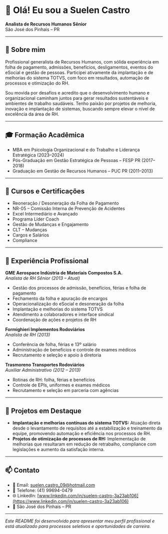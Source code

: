 # 👋 Olá! Eu sou a Suelen Castro

**Analista de Recursos Humanos Sênior**  
São José dos Pinhais – PR

---

## 🎯 Sobre mim

Profissional generalista de Recursos Humanos, com sólida experiência em folha de pagamento, admissões, benefícios, desligamentos, eventos do eSocial e gestão de pessoas. Participei ativamente da implantação e de melhorias do sistema TOTVS, com foco em resultados, automação de processos e otimização do RH.

Sou movida por desafios e acredito que o desenvolvimento humano e organizacional caminham juntos para gerar resultados sustentáveis e ambientes de trabalho saudáveis. Tenho paixão por projetos de melhoria, inovação e implantação de sistemas, buscando sempre elevar o nível de excelência da área de RH.

---

## 🎓 Formação Acadêmica

- MBA em Psicologia Organizacional e do Trabalho e Liderança Estratégica (2023–2024)
- Pós-Graduação em Gestão Estratégica de Pessoas – FESP PR (2017–2018)
- Graduação em Gestão de Recursos Humanos – PUC PR (2011–2013)

---

## 🧠 Cursos e Certificações

- Reoneração / Desoneração da Folha de Pagamento
- NR-05 – Comissão Interna de Prevenção de Acidentes
- Excel Intermediário e Avançado
- Programa Líder Coach
- Gestão de Mudanças e Engajamento
- CLT – Mudanças
- Cargos e Salários
- Compliance

---

## 💼 Experiência Profissional

**GME Aerospace Indústria de Materiais Compostos S.A.**  
*Analista de RH Sênior (2013 – Atual)*  
- Gestão dos processos de admissão, benefícios, férias e folha de pagamento
- Fechamento da folha e apuração de encargos
- Operacionalização do eSocial e desoneração da folha
- Implantação e melhorias do sistema TOTVS
- Atendimento a colaboradores e interface sindical
- Coordenação de ações e projetos de RH

**Formighieri Implementos Rodoviários**  
*Analista de RH (2013)*  
- Conferência de folha, férias e 13º salário
- Administração de benefícios e controle de exames médicos
- Recrutamento e seleção e apoio à diretoria

**Trasmoreno Transportes Rodoviários**  
*Auxiliar Administrativo (2012 – 2013)*  
- Rotinas de RH: folha, férias e benefícios
- Controle de EPIs, uniformes e exames médicos
- Recrutamento e seleção em parceria com agências

---

## 🚀 Projetos em Destaque

- **Implantação e melhorias contínuas do sistema TOTVS:** Atuação direta desde o levantamento de requisitos até a estabilização e treinamento da equipe, promovendo automação e eficiência nos processos de RH.
- **Projetos de otimização de processos de RH:** Implementação de melhorias que resultaram em redução de retrabalho, compliance com legislações e aumento da satisfação interna.

---

## 📫 Contato

- 📧 Email: [suelen.castro_09@hotmail.com](mailto:suelen.castro_09@hotmail.com)
- 📱 Telefone: (41) 99694-0479
- 🌐 LinkedIn: [www.linkedin.com/in/suelen-castro-3a23ab106](https://www.linkedin.com/in/suelen-castro-3a23ab106)
- 📍 São José dos Pinhais – PR

---

*Este README foi desenvolvido para apresentar meu perfil profissional e está atualizado para processos seletivos e oportunidades de carreira.*
